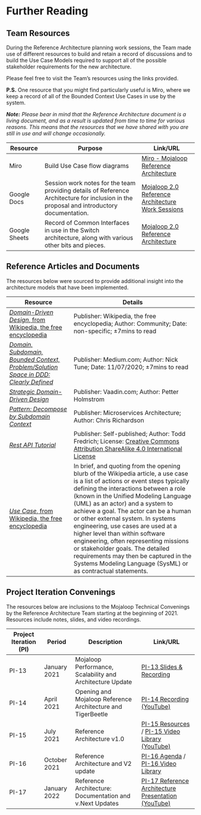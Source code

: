 # Further Reading

## Team Resources

During the Reference Architecture planning work sessions, the Team made use of different resources to build and retain a record of discussions and to build the Use Case Models required to support all of the possible stakeholder requirements for the new architecture.

Please feel free to visit the Team’s resources using the links provided.

**P.S.** One resource that you might find particularly useful is Miro, where we keep a record of all of the Bounded Context Use Cases in use by the system.

***Note:** Please bear in mind that the Reference Architecture document is a living document, and as a result is updated from time to time for various reasons.  This means that the resources that we have shared with you are still in use and will change occasionally.*  

| Resource | Purpose | Link/URL |
| --- | --- | --- |
| Miro | Build Use Case flow diagrams | [Miro - Mojaloop Reference Architecture](https://miro.com/app/board/o9J_lJyA1TA=/) |
| Google Docs | Session work notes for the team providing details of Reference Architecture for inclusion in the proposal and introductory documentation. | [Mojaloop 2.0 Reference Architecture Work Sessions](https://docs.google.com/document/d/1Nm6B_tSR1mOM0LEzxZ9uQnGwXkruBeYB2slgYK1Kflo/edit#heading=h.vymmtvqaio5b) |
| Google Sheets | Record of Common Interfaces in use in the Switch architecture, along with various other bits and pieces. | [Mojaloop 2.0 Reference Architecture](https://docs.google.com/spreadsheets/d/1ITmAesHjRZICC0EUNV8vUVV8VDnKLjbSKu_dzhEa5Fw/edit#gid=1810993431)

## Reference Articles and Documents

The resources below were sourced to provide additional insight into the architecture models that have been implemented.

| Resource | Details |
| --- | --- |
|[*Domain-Driven Design*, from Wikipedia, the free encyclopedia](https://en.wikipedia.org/wiki/Domain-driven_design) | Publisher: Wikipedia, the free encyclopedia; Author: Community; Date: non-specific; ±7mins to read |
| [*Domain, Subdomain, Bounded Context, Problem/Solution Space in DDD: Clearly Defined*](https://medium.com/nick-tune-tech-strategy-blog/domains-subdomain-problem-solution-space-in-ddd-clearly-defined-e0b49c7b586c) | Publisher: Medium.com; Author: Nick Tune; Date: 11/07/2020; ±7mins to read |
| [*Strategic Domain-Driven Design*](https://microservices.io/patterns/decomposition/decompose-by-subdomain.html) | Publisher: Vaadin.com; Author: Petter Holmstrom |
| [*Pattern: Decompose by Subdomain Context*](https://microservices.io/patterns/decomposition/decompose-by-subdomain.html) | Publisher: Microservices Architecture; Author: Chris Richardson |
| [*Rest API Tutorial*](https://www.restapitutorial.com/) | Publisher: Self-published; Author: Todd Fredrich; License: [Creative Commons Attribution ShareAlike 4.0 International License](https://creativecommons.org/licenses/by-sa/4.0/) |
| [*Use Case*, from Wikipedia, the free encyclopedia](https://en.wikipedia.org/wiki/Use_case) | In brief, and quoting from the opening blurb of the Wikipedia article, a use case is a list of actions or event steps typically defining the interactions between a role (known in the Unified Modeling Language (UML) as an actor) and a system to achieve a goal. The actor can be a human or other external system. In systems engineering, use cases are used at a higher level than within software engineering, often representing missions or stakeholder goals. The detailed requirements may then be captured in the Systems Modeling Language (SysML) or as contractual statements. |

## Project Iteration Convenings

The resources below are inclusions to the Mojaloop Technical Convenings by the Reference Architecture Team starting at the beginning of 2021.  Resources include notes, slides, and video recordings.

| Project Iteration (PI) | Period | Description | Link/URL |
| --- | --- | --- | --- |
| PI-13 | January 2021 | Mojaloop Performance, Scalability and Architecture Update | [PI-13 Slides & Recording](https://community.mojaloop.io/t/mojaloop-performance-scalability-and-architecture-update/240) |
| PI-14 | April 2021 | Opening and Mojaloop Reference Architecture and TigerBeetle | [PI-14 Recording (YouTube)](https://www.youtube.com/watch?v=UHxULJXIzj8) |
| PI-15 | July 2021 | Reference Architecture v1.0 | [PI-15 Resources](https://mojaloopcommunitymeeting.us2.pathable.com/meetings/virtual/ookcbEc6aDZgwyo2n) / [PI-15 Video Library (YouTube)](https://www.youtube.com/playlist?list=PLSamWCIlxVXujHm4CWfyl6uLzcXJE1Zi_) |
| PI-16 | October 2021 | Reference Architecture and V2 update | [PI-16 Agenda](https://github.com/mojaloop/documentation-artifacts/tree/master/presentations/pi_16_october_2021) / [PI-16 Video Library](https://mojaloop.io/video/pi-16-mojaloop-community-meeting-technical-sessions-october-2021/) |
| PI-17 | January 2022 | Reference Architecture: Documentation and v.Next Updates | [PI-17 Reference Architecture Presentation (YouTube)](https://youtu.be/kqbEVbglBEM) |

<!--# Title2

Some text.

## Sub title 1

Some more text.

## Sub title 2

Some more text.
-->